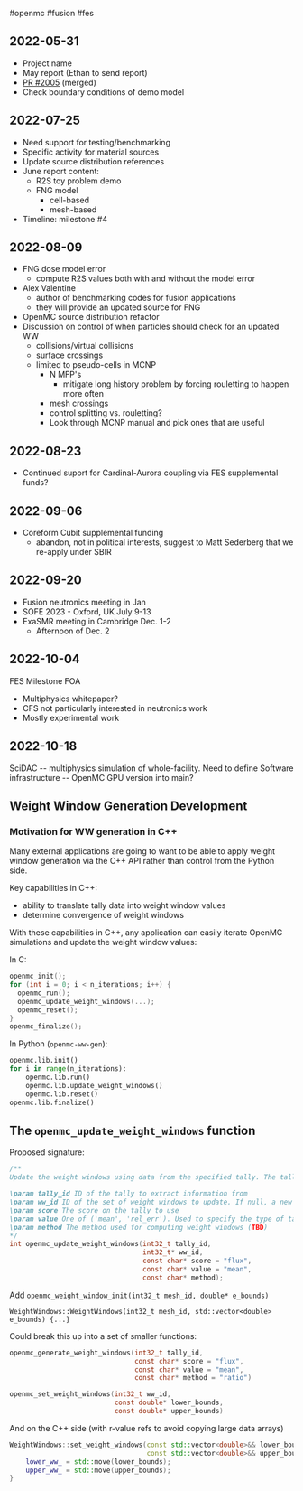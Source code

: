 #openmc #fusion #fes

## 2022-05-31
  - Project name
  - May report (Ethan to send report)
  - [PR #2005](https://github.com/openmc-dev/openmc/pull/2005) (merged)
  - Check boundary conditions of demo model

## 2022-07-25
  - Need support for testing/benchmarking
  - Specific activity for material sources
  - Update source distribution references
  - June report content:
	  - R2S toy problem demo
	  - FNG model
		  - cell-based 
		  - mesh-based
  - Timeline: milestone #4

## 2022-08-09
  - FNG dose model error
	  - compute R2S values both with and without the model error
  - Alex Valentine
	  - author of benchmarking codes for fusion applications
	  - they will provide an updated source for FNG
  - OpenMC source distribution refactor
- Discussion on control of when particles should check for an updated WW
  - collisions/virtual collisions
  - surface crossings
  - limited to pseudo-cells in MCNP
	- N MFP's
      - mitigate long history problem by forcing rouletting to happen more often
    - mesh crossings
	- control splitting vs. rouletting?
	- Look through MCNP manual and pick ones that are useful

## 2022-08-23
  - Continued suport for Cardinal-Aurora coupling via FES supplemental funds?

## 2022-09-06
- Coreform Cubit supplemental funding
	- abandon, not in political interests, suggest to Matt Sederberg that we re-apply under SBIR

## 2022-09-20
- Fusion neutronics meeting in Jan
- SOFE 2023 - Oxford, UK July 9-13
- ExaSMR meeting in Cambridge Dec. 1-2
	- Afternoon of Dec. 2

## 2022-10-04

FES Milestone FOA
  - Multiphysics whitepaper?
  - CFS not particularly interested in neutronics work
  - Mostly experimental work

## 2022-10-18

SciDAC -- multiphysics simulation of whole-facility. Need to define 
Software infrastructure -- OpenMC GPU version into main?


## Weight Window Generation Development

### Motivation for WW generation in C++
Many external applications are going to want to be able to apply weight window generation via the C++ API rather than control from the Python side.

Key capabilities in C++:
 - ability to translate tally data into weight window values
 - determine convergence of weight windows

With these capabilities in C++, any application can easily iterate OpenMC simulations and update the weight window values:

In C:

```c
openmc_init();
for (int i = 0; i < n_iterations; i++) {
  openmc_run();
  openmc_update_weight_windows(...);
  openmc_reset();
}
openmc_finalize();
```

In Python (`openmc-ww-gen`):

```Python
openmc.lib.init()
for i in range(n_iterations):
    openmc.lib.run()
    openmc.lib.update_weight_windows()
    openmc.lib.reset()
openmc.lib.finalize()
```

## The `openmc_update_weight_windows` function

Proposed signature:

```C
/**
Update the weight windows using data from the specified tally. The tally is required to have a MeshFilter applied. An EnergyFilter may also optionally be present.

\param tally_id ID of the tally to extract information from
\param ww_id ID of the set of weight windows to update. If null, a new weight winow class will be created.
\param score The score on the tally to use
\param value One of ('mean', 'rel_err'). Used to specify the type of tally information used when computing weight windows.
\param method The method used for computing weight windows (TBD)
*/
int openmc_update_weight_windows(int32_t tally_id,
	    						 int32_t* ww_id,
		    					 const char* score = "flux",
			    				 const char* value = "mean",
				    			 const char* method);
```

Add `openmc_weight_window_init(int32_t mesh_id, double* e_bounds)`

`WeightWindows::WeightWindows(int32_t mesh_id, std::vector<double> e_bounds) {...}`


Could break this up into a set of smaller functions:

```c
openmc_generate_weight_windows(int32_t tally_id, 
							   const char* score = "flux",
							   const char* value = "mean",
							   const char* method = "ratio")
```

```c
openmc_set_weight_windows(int32_t ww_id,
						  const double* lower_bounds,
						  const double* upper_bounds)
```

And on the C++ side (with r-value refs to avoid copying large data arrays)
```c++
WeightWindows::set_weight_windows(const std::vector<double>&& lower_bounds,
								  const std::vector<double>&& upper_bounds) {
	lower_ww_ = std::move(lower_bounds);
	upper_ww_ = std::move(upper_bounds);
}
```


